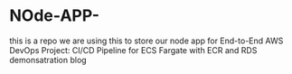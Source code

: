 # NOde-APP-
this is a repo we are using this to store our node app for End-to-End AWS DevOps Project: CI/CD Pipeline for ECS Fargate with ECR and RDS demonsatration blog 
